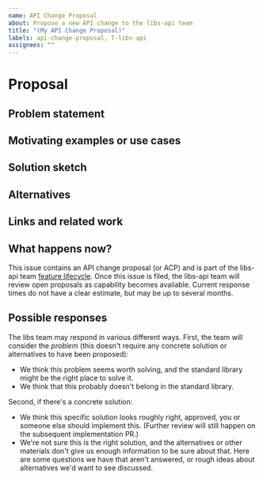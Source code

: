```yaml
---
name: API Change Proposal
about: Propose a new API change to the libs-api team
title: "(My API Change Proposal)"
labels: api-change-proposal, T-libs-api
assignees: ""
---
```


# Proposal

## Problem statement

<!-- Start with a concise description of the problem you're trying to solve. Don't talk about possible solutions yet. -->

## Motivating examples or use cases

<!-- Next add any motivating examples. Examples should ideally be real world examples, or minimized versions of the real world example in scenarios where the motivating code is not open source. Don't propose changes you think might *hypothetically* be useful; real use cases help make sure we have the right design. -->

## Solution sketch

<!--
If you have a sketch of a concrete solution, please include it here. You don't have to have all the details worked out, but it should be enough to convey the idea.

If you want to quickly check whether *any* some solution to the problem would be acceptable, you can delete this section.
-->

## Alternatives

<!--
Please also discuss alternative solutions to the problem. Include any reasoning for why you didn't suggest those as the primary solution.

Could this be written using existing APIs? If so, roughly what would that look like? Why does it need to be different? Could this be done as a crate on crates.io?
-->

## Links and related work

<!-- Provide links to any <https://internals.rust-lang.org> thread(s), github issues, approaches to this problem in other languages/libraries, or similar supporting information. -->

## What happens now?

This issue contains an API change proposal (or ACP) and is part of the libs-api team [feature lifecycle]. Once this issue is filed, the libs-api team will review open proposals as capability becomes available. Current response times do not have a clear estimate, but may be up to several months.

[feature lifecycle]: https://std-dev-guide.rust-lang.org/development/feature-lifecycle.html

## Possible responses

The libs team may respond in various different ways. First, the team will consider the *problem* (this doesn't require any concrete solution or alternatives to have been proposed):

- We think this problem seems worth solving, and the standard library might be the right place to solve it.
- We think that this probably doesn't belong in the standard library.

Second, if there's a concrete solution:

- We think this specific solution looks roughly right, approved, you or someone else should implement this. (Further review will still happen on the subsequent implementation PR.)
- We're not sure this is the right solution, and the alternatives or other materials don't give us enough information to be sure about that. Here are some questions we have that aren't answered, or rough ideas about alternatives we'd want to see discussed.

